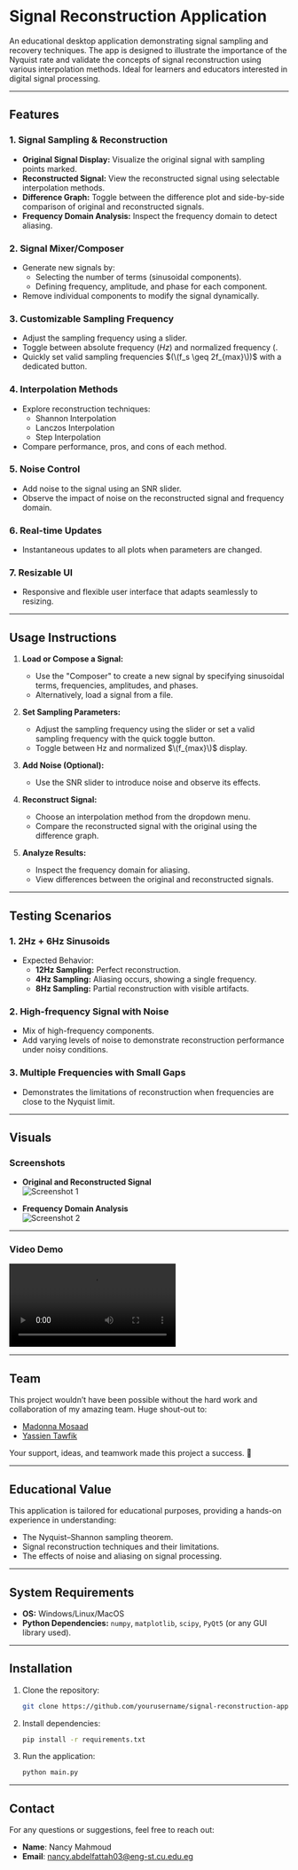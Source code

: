 # Signal Reconstruction Application

An educational desktop application demonstrating signal sampling and recovery techniques. The app is designed to illustrate the importance of the Nyquist rate and validate the concepts of signal reconstruction using various interpolation methods. Ideal for learners and educators interested in digital signal processing.

---

## Features

### 1. **Signal Sampling & Reconstruction**
   - **Original Signal Display:** Visualize the original signal with sampling points marked.
   - **Reconstructed Signal:** View the reconstructed signal using selectable interpolation methods.
   - **Difference Graph:** Toggle between the difference plot and side-by-side comparison of original and reconstructed signals.
   - **Frequency Domain Analysis:** Inspect the frequency domain to detect aliasing.

### 2. **Signal Mixer/Composer**
   - Generate new signals by:
     - Selecting the number of terms (sinusoidal components).
     - Defining frequency, amplitude, and phase for each component.
   - Remove individual components to modify the signal dynamically.

### 3. **Customizable Sampling Frequency**
   - Adjust the sampling frequency using a slider.
   - Toggle between absolute frequency $(Hz)$ and normalized frequency $(% of \(f_{max}\))$.
   - Quickly set valid sampling frequencies $(\(f_s \geq 2f_{max}\))$ with a dedicated button.

### 4. **Interpolation Methods**
   - Explore reconstruction techniques:
     - Shannon Interpolation
     - Lanczos Interpolation
     - Step Interpolation
   - Compare performance, pros, and cons of each method.

### 5. **Noise Control**
   - Add noise to the signal using an SNR slider.
   - Observe the impact of noise on the reconstructed signal and frequency domain.

### 6. **Real-time Updates**
   - Instantaneous updates to all plots when parameters are changed.

### 7. **Resizable UI**
   - Responsive and flexible user interface that adapts seamlessly to resizing.

---

## Usage Instructions

1. **Load or Compose a Signal:**
   - Use the "Composer" to create a new signal by specifying sinusoidal terms, frequencies, amplitudes, and phases.
   - Alternatively, load a signal from a file.

2. **Set Sampling Parameters:**
   - Adjust the sampling frequency using the slider or set a valid sampling frequency with the quick toggle button.
   - Toggle between Hz and normalized $\(f_{max}\)$ display.

3. **Add Noise (Optional):**
   - Use the SNR slider to introduce noise and observe its effects.

4. **Reconstruct Signal:**
   - Choose an interpolation method from the dropdown menu.
   - Compare the reconstructed signal with the original using the difference graph.

5. **Analyze Results:**
   - Inspect the frequency domain for aliasing.
   - View differences between the original and reconstructed signals.

---

## Testing Scenarios

### 1. **2Hz + 6Hz Sinusoids**
   - Expected Behavior:
     - **12Hz Sampling:** Perfect reconstruction.
     - **4Hz Sampling:** Aliasing occurs, showing a single frequency.
     - **8Hz Sampling:** Partial reconstruction with visible artifacts.

### 2. **High-frequency Signal with Noise**
   - Mix of high-frequency components.
   - Add varying levels of noise to demonstrate reconstruction performance under noisy conditions.

### 3. **Multiple Frequencies with Small Gaps**
   - Demonstrates the limitations of reconstruction when frequencies are close to the Nyquist limit.

---

## Visuals

### Screenshots
- **Original and Reconstructed Signal**  
  ![Screenshot 1](https://github.com/user-attachments/assets/405f6756-7cfe-4b54-abe8-7c4276e5f837)

- **Frequency Domain Analysis**  
  ![Screenshot 2](https://github.com/user-attachments/assets/5e10d14a-a1cd-42ca-933f-b22684bef504)


---
### Video Demo
<video src="https://github.com/user-attachments/assets/b83ee1ba-57ab-4690-bb54-5d0bb85fbbf5" controls="controls" style="max-width: 100%;"></video>

---

## Team

This project wouldn’t have been possible without the hard work and collaboration of my amazing team. Huge shout-out to:

- [Madonna Mosaad](https://github.com/madonna-mosaad)
- [Yassien Tawfik](https://github.com/YassienTawfikk)


Your support, ideas, and teamwork made this project a success. 🎉

---

## Educational Value
This application is tailored for educational purposes, providing a hands-on experience in understanding:
   - The Nyquist–Shannon sampling theorem.
   - Signal reconstruction techniques and their limitations.
   - The effects of noise and aliasing on signal processing.

---

## System Requirements
- **OS:** Windows/Linux/MacOS
- **Python Dependencies:** `numpy`, `matplotlib`, `scipy`, `PyQt5` (or any GUI library used).

---

## Installation

1. Clone the repository:
   ```bash
   git clone https://github.com/yourusername/signal-reconstruction-app.git
   ```
2. Install dependencies:
   ```bash
   pip install -r requirements.txt
   ```
3. Run the application:
   ```bash
   python main.py
   ```
---
## Contact

For any questions or suggestions, feel free to reach out:

- **Name**: Nancy Mahmoud
- **Email**: nancy.abdelfattah03@eng-st.cu.edu.eg
